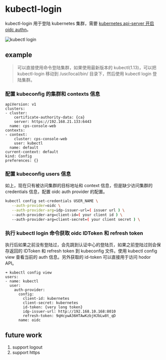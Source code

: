 # kubectl-login

kubectl-login 用于登陆 kubernetes 集群，需要 [kubernetes api-server 开启 oidc authn](https://kubernetes.io/docs/reference/access-authn-authz/authentication/)。

![kubectl login](kubectl-login-plugin.gif)

## example

> 可以直接使用命令登陆集群，如果使用最新版本的 kubectl(1.13)，可以把 kubectl-login 移动到 /usr/local/bin/ 目录下，然后使用 kubectl login 登陆集群。

### 配置 kubeconfig 的集群和 contexts 信息
```text
apiVersion: v1
clusters:
- cluster:
    certificate-authority-data: {ca}
    server: https://192.168.21.133:6443
  name: cps-console-web
contexts:
- context:
    cluster: cps-console-web
    user: kubectl
  name: default
current-context: default
kind: Config
preferences: {}
```

### 配置 kubeconfig users 信息
如上，现在只有被访问集群的目标地址和 context 信息，但是缺少访问集群的 credentials 信息，配置 oidc auth provider 的配置。

```bash
kubectl config set-credentials USER_NAME \
   --auth-provider=oidc \
   --auth-provider-arg=idp-issuer-url=( issuer url ) \
   --auth-provider-arg=client-id=( your client id ) \
   --auth-provider-arg=client-secret=( your client secret ) \
```

### 执行 kubectl login 命令获取 oidc IDToken 和 refresh token

执行后如果之前没有登陆过，会先跳到认证中心的登陆页，如果之前登陆过则会保存返回的 IDToken 和 refresh token 到 kubeconfig 文件。使用 kubectl config view 查看当前的 auth 信息。另外获取的 id-token 可以直接用于访问 hodor API。
```
➜ kubectl config view
users:
- name: kubectl
  user:
    auth-provider:
      config:
        client-id: kubernetes
        client-secret: kubernetes
        id-token: {very long token}
        idp-issuer-url: http://192.168.10.168:8010
        refresh-token: 9qHcywA36HTAwKzbjHJbLw8t_qD
      name: oidc
```

## future work
1. support logout
2. support https
